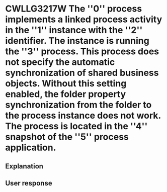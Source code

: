 # CWLLG3217W The ''0'' process implements a linked process activity in the ''1'' instance with the ''2'' identifier. The instance is running the ''3'' process. This process does not specify the automatic synchronization of shared business objects. Without this setting enabled, the folder property synchronization from the folder to the process instance does not work. The process is located in the ''4'' snapshot of the ''5'' process application.

## Explanation

## User response